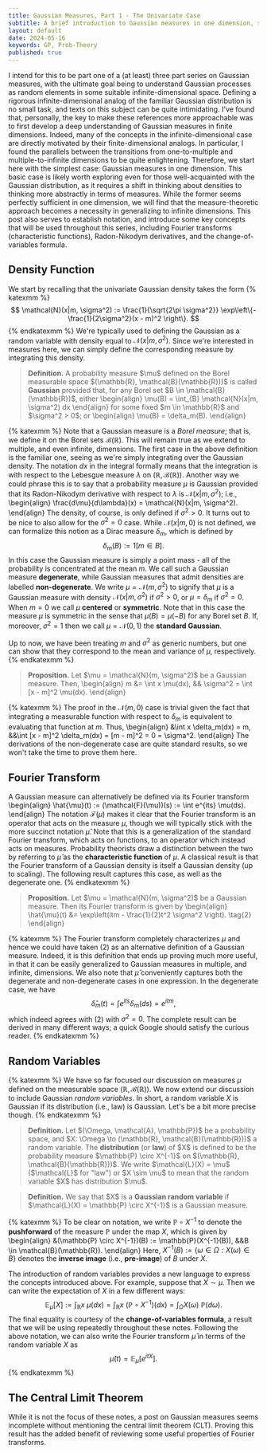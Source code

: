 ```yaml
---
title: Gaussian Measures, Part 1 - The Univariate Case
subtitle: A brief introduction to Gaussian measures in one dimension, serving to provide the setup for an extension to multiple, and eventually infinite, dimensions.
layout: default
date: 2024-05-16
keywords: GP, Prob-Theory
published: true
---
```


I intend for this to be part one of a (at least) three part series on Gaussian measures,
with the ultimate goal being to understand Gaussian processes as random elements in
some suitable infinite-dimensional space. Defining a rigorous infinite-dimensional
analog of the familiar Gaussian distribution is no small task, and texts on this
subject can be quite intimidating. I've found that, personally, the key to
make these references more approachable was to first develop a deep understanding
of Gaussian measures in finite dimensions. Indeed, many of the concepts in the
infinite-dimensional case are directly motivated by their finite-dimensional
analogs. In particular, I found the parallels between the transitions from
one-to-multiple and multiple-to-infinite dimensions to be quite enlightening.
Therefore, we start here with the simplest case: Gaussian measures
in one dimension. This basic case is likely worth exploring even for those
well-acquainted with the Gaussian distribution, as it requires a shift in thinking
about densities to thinking more abstractly in terms of measures. While the
former seems perfectly sufficient in one dimension, we will find that the
measure-theoretic approach becomes a necessity in generalizing to infinite
dimensions. This post also serves to establish notation, and introduce
some key concepts that will be used throughout this series, including
Fourier transforms (characteristic functions), Radon-Nikodym derivatives,
and the change-of-variables formula.

## Density Function
We start by recalling that the univariate Gaussian density takes the form
{% katexmm %}
$$
\mathcal{N}(x|m, \sigma^2) := \frac{1}{\sqrt{2\pi \sigma^2}} \exp\left\{-\frac{1}{2\sigma^2}(x - m)^2 \right\}.
$$
{% endkatexmm %}
We're typically used to defining the Gaussian as a random variable with density
equal to $\mathcal{N}(x|m, \sigma^2)$. Since
we're interested in measures here, we can simply define the corresponding
measure by integrating this density.

<blockquote>
  <p><strong>Definition.</strong>
  A probability measure $\mu$ defined on the Borel measurable space
  $(\mathbb{R}, \mathcal{B}(\mathbb{R}))$ is called <strong>Gaussian</strong> provided that,
  for any Borel set $B \in \mathcal{B}(\mathbb{R})$, either
  \begin{align}
  \mu(B) = \int_{B} \mathcal{N}(x|m, \sigma^2) dx
  \end{align}
  for some fixed $m \in \mathbb{R}$ and $\sigma^2 > 0$; or
  \begin{align}
  \mu(B) = \delta_m(B).
  \end{align}
  </p>
</blockquote>

{% katexmm %}
Note that a Gaussian measure is a *Borel measure*; that is, we define it on the
Borel sets $\mathcal{B}(\mathbb{R})$. This will remain true as we extend to multiple,
and even infinite, dimensions. The first case in the above definition is the
familiar one, seeing as we're simply integrating over the Gaussian density.
The notation $dx$ in the
integral formally means that the integration is with respect to the Lebesgue
measure $\lambda$ on $(\mathbb{R}, \mathcal{B}(\mathbb{R}))$. Another way
we could phrase this is to say that a probability measure $\mu$ is Gaussian
provided that its Radon-Nikodym derivative with respect to $\lambda$ is
$\mathcal{N}(x|m, \sigma^2)$; i.e.,
\begin{align}
\frac{d\mu}{d\lambda}(x) = \mathcal{N}(x|m, \sigma^2).
\end{align}
The density, of course, is only defined if $\sigma^2 > 0$. It turns out to be
nice to also allow for the $\sigma^2 = 0$ case. While $\mathcal{N}(x|m, 0)$
is not defined, we can formalize this notion as a Dirac measure $\delta_m$, which
is defined by
$$
\delta_m(B) := 1[m \in B].
$$
In this case the Gaussian measure is simply a point mass - all of the probability
is concentrated at the mean $m$. We call such a Gaussian measure **degenerate**,
while Gaussian measures that admit densities are labelled **non-degenerate**.
We write $\mu = \mathcal{N}(m, \sigma^2)$ to signify that $\mu$ is a Gaussian
measure with density $\mathcal{N}(x|m, \sigma^2)$ if $\sigma^2 > 0$, or
$\mu = \delta_m$ if $\sigma^2 = 0$. When $m = 0$ we call $\mu$
**centered** or **symmetric**.
Note that in this case
the measure $\mu$ is symmetric in the sense that $\mu(B) = \mu(-B)$
for any Borel set $B$.
If, moreover, $\sigma^2 = 1$ then we call $\mu = \mathcal{N}(0, 1)$
the **standard Gaussian**.

Up to now, we have been treating $m$ and $\sigma^2$ as generic numbers, but
one can show that they correspond to the mean and variance of $\mu$,
respectively.
{% endkatexmm %}

<blockquote>
  <p><strong>Proposition.</strong>
  Let $\mu = \mathcal{N}(m, \sigma^2)$ be a Gaussian measure. Then,
  \begin{align}
  m &= \int x \mu(dx), && \sigma^2 = \int [x - m]^2 \mu(dx).
  \end{align}
  </p>
</blockquote>

{% katexmm %}
The proof in the $\mathcal{N}(m, 0)$ case is trivial given the fact that
integrating a measurable function with respect to $\delta_m$ is equivalent
to evaluating that function at $m$. Thus,
\begin{align}
&\int x \delta_m(dx) = m, &&\int [x - m]^2 \delta_m(dx) = [m - m]^2 = 0 = \sigma^2.
\end{align}
The derivations of the non-degenerate case are quite standard results, so we
won't take the time to prove them here.

## Fourier Transform
A Gaussian measure can alternatively be defined via its Fourier transform
\begin{align}
\hat{\mu}(t) := (\mathcal{F}(\mu))(s) := \int e^{its} \mu(ds).
\end{align}
The notation $\mathcal{F}(\mu)$ makes it clear that the Fourier transform is
an operator that acts on the measure $\mu$, though we will typically stick with
the more succinct notation $\hat{\mu}$. Note that this is a generalization of
the standard Fourier transform, which acts on functions, to an operator which
instead acts on measures. Probability theorists draw a distinction between
the two by referring to $\hat{\mu}$ as the **characteristic function** of
$\mu$. A classical result is that the Fourier transform of a Gaussian density is
itself a Gaussian density (up to scaling). The following result captures
this case, as well as the degenerate one.
{% endkatexmm %}

<blockquote>
  <p><strong>Proposition.</strong>
  Let $\mu = \mathcal{N}(m, \sigma^2)$ be a Gaussian measure. Then its
  Fourier transform is given by
  \begin{align}
  \hat{\mu}(t) &= \exp\left(itm - \frac{1}{2}t^2 \sigma^2 \right). \tag{2}
  \end{align}
  </p>
</blockquote>

{% katexmm %}
The Fourier transform completely characterizes $\mu$ and hence
we could have taken (2) as an alternative definition of a Gaussian measure.
Indeed, it is this definition that ends up proving much more useful, in that
it can be easily generalized to Gaussian measures in multiple, and infinite,
dimensions. We also note that $\hat{\mu}$ conveniently captures both the
degenerate and non-degenerate cases in one expression. In the degenerate case,
we have
$$
\hat{\delta}_m(t) = \int e^{its} \delta_m(ds) = e^{itm},
$$
which indeed agrees with (2) with $\sigma^2 = 0$. The complete result can
be derived in many different ways; a quick Google should satisfy the curious
reader.
{% endkatexmm %}


## Random Variables
{% katexmm %}
We have so far focused our discussion on measures $\mu$ defined on the
measurable space $(\mathbb{R}, \mathcal{B}(\mathbb{R}))$. We now extend our
discussion to include Gaussian *random variables*. In short, a random variable
$X$ is Gaussian if its distribution (i.e., law) is Gaussian. Let's be a bit
more precise though.
{% endkatexmm %}

<blockquote>
  <p><strong>Definition.</strong>
  Let $(\Omega, \mathcal{A}, \mathbb{P})$ be a probability space, and
  $X: \Omega \to (\mathbb{R}, \mathcal{B}(\mathbb{R}))$ a random variable.
  The <strong>distribution</strong> (or <strong>law</strong>) of
  $X$ is defined to be the probability
  measure $\mathbb{P} \circ X^{-1}$ on $(\mathbb{R}, \mathcal{B}(\mathbb{R}))$.
  We write $\mathcal{L}(X) = \mu$ ($\mathcal{L}$ for "law") or $X \sim \mu$ to
  mean that the random variable $X$ has distribution $\mu$.
  </p>
</blockquote>

<blockquote>
  <p><strong>Definition.</strong>
  We say that $X$ is a <strong>Gaussian random variable</strong> if
  $\mathcal{L}(X) = \mathbb{P} \circ X^{-1}$ is a Gaussian measure.
  </p>
</blockquote>


{% katexmm %}
To be clear on notation, we write $\mathbb{P} \circ X^{-1}$ to denote the
**pushforward** of the measure $\mathbb{P}$ under the map $X$, which is given by
\begin{align}
&(\mathbb{P} \circ X^{-1})(B) := \mathbb{P}(X^{-1}(B)), &&B \in \mathcal{B}(\mathbb{R}).
\end{align}
Here, $X^{-1}(B) := \{\omega \in \Omega : X(\omega) \in B\}$
denotes the **inverse image** (i.e., **pre-image**) of $B$
under $X$.

The introduction of random variables provides a new language to express the concepts
introduced above. For example, suppose that $X \sim \mu$. Then we can write the
expectation of $X$ in a few different ways:
$$
\mathbb{E}_{\mu}[X] := \int_{\mathbb{R}} x \ \mu(dx)
= \int_{\mathbb{R}} x \ (\mathbb{P} \circ X^{-1})(dx)
= \int_{\Omega} X(\omega) \ \mathbb{P}(d\omega).
$$
The final equality is courtesy of the **change-of-variables formula**, a result
that we will be using repeatedly throughout these notes. Following the above
notation, we can also write the Fourier transform $\hat{\mu}$ in terms of the
random variable $X$ as
$$
\hat{\mu}(t) = \mathbb{E}_{\mu}\left[e^{itX} \right].
$$
{% endkatexmm %}


## The Central Limit Theorem
While it is not the focus of these notes, a post on Gaussian measures seems
incomplete without mentioning the central limit theorem (CLT). Proving
this result has the added benefit of reviewing some useful properties
of Fourier transforms.
